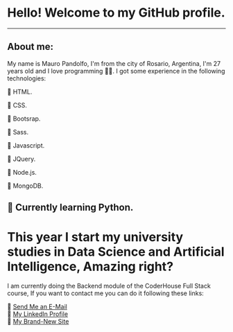 # Hello! Welcome to my GitHub profile.
-----------------------------------------------------------------------------------------------------------------------------------------------------------------------------------
## About me:

My name is Mauro Pandolfo, I'm from the city of Rosario, Argentina, I'm 27 years old and I love programming 🤠🤠.
I got some experience in the following technologies:

🔰 HTML.

🔰 CSS.

🔰 Bootsrap. 

🔰 Sass.   

🔰 Javascript.

🔰 JQuery.  

🔰 Node.js.     

🔰 MongoDB.   

🔰 Currently learning Python.  
-----------------------------------------------------------------------------------------------------------------------------------------------------------------------------------

# This year I start my university studies in Data Science and Artificial Intelligence, Amazing right?

I am currently doing the Backend module of the CoderHouse Full Stack course,
If you want to contact me you can do it following these links:

🔰 [Send Me an E-Mail](Pandolfomauro@gmail.com)  
🔰 [My LinkedIn Profile](https://www.linkedin.com/in/mauro-pandolfo-21b665206/)  
🔰 [My Brand-New Site](https://www.mauropandolfo.com.ar)
